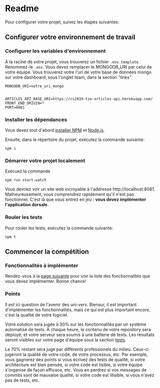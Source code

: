 # Readme

Pour configurer votre projet, suivez les étapes suivantes:

## Configurer votre environnement de travail

### Configurer les variables d'environnement

À la racine de votre projet, vous trouverez un fichier `.env.template`. Renommez-le `.env`. Vous devez remplacer le MONGODB_URI par celui de votre équipe. Vous trouverez votre l'uri de votre base de données mongo sur votre dashboard, sous l'onglet team, dans la section "links".

```
MONGODB_URI=votre_uri_mongo


ARTICLES_API_BASE_URI=https://cs2019-tse-articles-api.herokuapp.com/
FRONT_END_ORIGIN=*
PORT=8081
```

### Installer les dépendances

Vous devez tout d'abord [installer NPM](https://www.npmjs.com/get-npm) et [Node.js](https://nodejs.org/en/download/).

Ensuite, dans le répertoire du projet, exécutez la commande suivante:

```
npm i
```

### Démarrer votre projet localement

Exécuez la commande

```
npm run start-watch
```

Vous devriez voir un site web incroyable à l'addresse http://localhost:8081. Malheureusement, vous comprendrez rapidement qu'il n'est pas fonctionnel. C'est là que vous entrez en jeu : **vous devez implémenter l'application dorsale**.

### Rouler les tests

Pour rouler les tests, exécutez la commande suivante:

```
npm t
```

## Commencer la compétition

### Fonctionnalités à implémenter

Rendez-vous à la [page suivante](https://cs2019-tse-infra-dashboard.herokuapp.com/#/tasks) pour voir la liste des fonctionnalités que vous devez implémenter. Bonne chance!

### Points

Il est ici question de l'avenir des uni-vers. Biensur, il est important d'implémenter les fonctionnalités, mais ce qui est plus important encore, c'est la qualité de votre logiciel. 

Votre solution sera jugée à 30% sur les fonctionnalités par un système automatisé de tests. À chaque heure, le contenu de votre repository sera déployé, et votre serveur sera soumis à une batterie de tests. Les résultats seront visibles sur votre page d'équipe sous la section [tests](https://cs2019-tse-infra-dashboard.herokuapp.com/#/team).

Le 70% restant sera jugé par différents professionels du milieu. Ceux-ci jugeront la qualité de votre code, de votre processus, etc. Par exemple, vous gagnerez des points si vous écrivez des tests de qualité, si votre architecture est bien pensée, si votre code est lisible, si votre équipe s'organise de façon efficace, etc. Vous en perdrez si vos messages de commits sont de mauvaise qualité, si votre code est illisible, si vous n'avez pas de tests, etc.